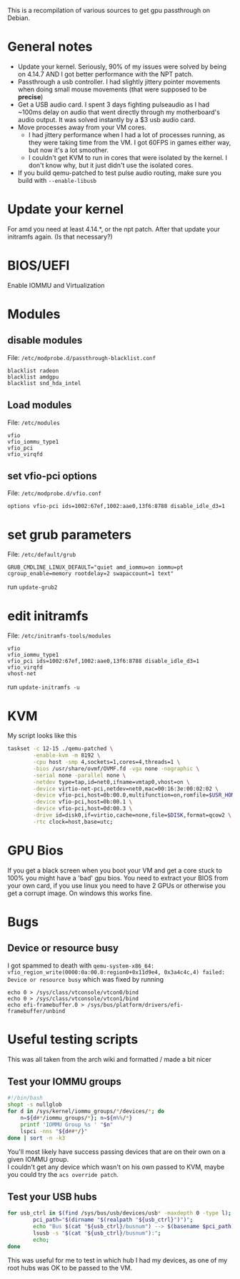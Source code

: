 This is a recompilation of various sources to get gpu passthrough on Debian.

# General notes

* Update your kernel. Seriously, 90% of my issues were solved by being on 4.14.7 AND I got better performance with the NPT patch.
* Passthrough a usb controller. I had slightly jittery pointer movements when doing small mouse movements (that were supposed to be **precise**)
* Get a USB audio card. I spent 3 days fighting pulseaudio as I had ~100ms delay on audio that went directly through my motherboard's audio output. It was solved instantly by a $3 usb audio card.
* Move processes away from your VM cores.
  * I had jittery performance when I had a lot of processes running, as they were taking time from the VM. I got 60FPS in games either way, but now it's a lot smoother.
  * I couldn't get KVM to run in cores that were isolated by the kernel. I don't know why, but it just didn't use the isolated cores.
* If you build qemu-patched to test pulse audio routing, make sure you build with `--enable-libusb`

# Update your kernel
For amd you need at least 4.14.\*, or the npt patch. After that update your initramfs again. (Is that necessary?)

# BIOS/UEFI
Enable IOMMU and Virtualization

# Modules
## disable modules

File: `/etc/modprobe.d/passthrough-blacklist.conf`

```
blacklist radeon
blacklist amdgpu
blacklist snd_hda_intel
```

## Load modules

File: `/etc/modules`

```
vfio
vfio_iommu_type1
vfio_pci
vfio_virqfd
```
## set vfio-pci options

File: `/etc/modprobe.d/vfio.conf`

```
options vfio-pci ids=1002:67ef,1002:aae0,13f6:8788 disable_idle_d3=1
```

# set grub parameters
File: `/etc/default/grub`

```
GRUB_CMDLINE_LINUX_DEFAULT="quiet amd_iommu=on iommu=pt cgroup_enable=memory rootdelay=2 swapaccount=1 text"
```

run `update-grub2`

# edit initramfs

File: `/etc/initramfs-tools/modules`

```
vfio
vfio_iommu_type1
vfio_pci ids=1002:67ef,1002:aae0,13f6:8788 disable_idle_d3=1
vfio_virqfd
vhost-net
```

run `update-initramfs -u`



# KVM

My script looks like this

```bash
taskset -c 12-15 ./qemu-patched \
        -enable-kvm -m 8192 \
        -cpu host -smp 4,sockets=1,cores=4,threads=1 \
        -bios /usr/share/ovmf/OVMF.fd -vga none -nographic \
        -serial none -parallel none \
        -netdev type=tap,id=net0,ifname=vmtap0,vhost=on \
        -device virtio-net-pci,netdev=net0,mac=00:16:3e:00:02:02 \
        -device vfio-pci,host=0b:00.0,multifunction=on,romfile=$USR_HOME/scripts/rx560.rom \
        -device vfio-pci,host=0b:00.1 \
        -device vfio-pci,host=0d:00.3 \
        -drive id=disk0,if=virtio,cache=none,file=$DISK,format=qcow2 \
        -rtc clock=host,base=utc;
```

# GPU Bios

If you get a black screen when you boot your VM and get a core stuck to 100% you might have a 'bad' gpu bios. You need to extract your BIOS from your own card, if you use linux you need to have 2 GPUs or otherwise you get a corrupt image. On windows this works fine.

# Bugs

## Device or resource busy

I got spammed to death with `qemu-system-x86_64: vfio_region_write(0000:0a:00.0:region0+0x11d9e4, 0x3a4c4c,4) failed: Device or resource busy` which was fixed by running

```
echo 0 > /sys/class/vtconsole/vtcon0/bind
echo 0 > /sys/class/vtconsole/vtcon1/bind
echo efi-framebuffer.0 > /sys/bus/platform/drivers/efi-framebuffer/unbind
```

# Useful testing scripts

This was all taken from the arch wiki and formatted / made a bit nicer

##  Test your IOMMU groups
 
```bash
#!/bin/bash
shopt -s nullglob
for d in /sys/kernel/iommu_groups/*/devices/*; do 
    n=${d#*/iommu_groups/*}; n=${n%%/*}
    printf 'IOMMU Group %s ' "$n"
    lspci -nns "${d##*/}"
done | sort -n -k3
```

You'll most likely have success passing devices that are on their own on a given IOMMU group.  
I couldn't get any device which wasn't on his own passed to KVM, maybe you could try the `acs override patch`.

## Test your USB hubs

```bash
for usb_ctrl in $(find /sys/bus/usb/devices/usb* -maxdepth 0 -type l); do
        pci_path="$(dirname "$(realpath "${usb_ctrl}")")";
        echo "Bus $(cat "${usb_ctrl}/busnum") --> $(basename $pci_path) (IOMMU group $(basename $(realpath $pci_path/iommu_group)))";
        lsusb -s "$(cat "${usb_ctrl}/busnum"):";
        echo;
done
```

This was useful for me to test in which hub I had my devices, as one of my root hubs was OK to be passed to the VM.
